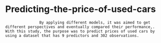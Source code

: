 # Predicting-the-price-of-used-cars
                   By applying different models, it was aimed to get different perspectives and eventually compared their performance,. With this study, the purpose was to predict prices of used cars by using a dataset that has 9 predictors and 302 observations.
